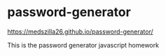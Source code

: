 # password-generator

https://medszilla26.github.io/password-generator/

This is the password generator javascript homework
